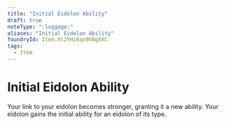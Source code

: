 ```yaml
---
title: "Initial Eidolon Ability"
draft: true
noteType: ":luggage:"
aliases: "Initial Eidolon Ability"
foundryId: Item.Xt2YHzkqo9GNgXXC
tags:
  - Item
---
```


# Initial Eidolon Ability

Your link to your eidolon becomes stronger, granting it a new ability. Your eidolon gains the initial ability for an eidolon of its type.
